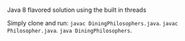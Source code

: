 Java 8 flavored solution using the built in threads

Simply clone and run:
`javac DiningPhilosophers.java`.
`javac Philosopher.java`.
`java DiningPhilosophers`.